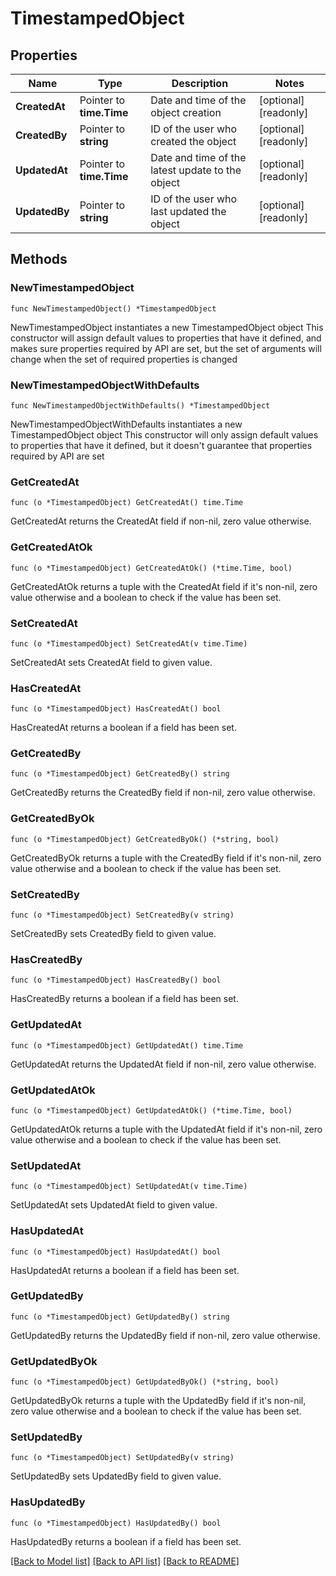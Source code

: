 # TimestampedObject

## Properties

Name | Type | Description | Notes
------------ | ------------- | ------------- | -------------
**CreatedAt** | Pointer to **time.Time** | Date and time of the object creation | [optional] [readonly] 
**CreatedBy** | Pointer to **string** | ID of the user who created the object | [optional] [readonly] 
**UpdatedAt** | Pointer to **time.Time** | Date and time of the latest update to the object | [optional] [readonly] 
**UpdatedBy** | Pointer to **string** | ID of the user who last updated the object | [optional] [readonly] 

## Methods

### NewTimestampedObject

`func NewTimestampedObject() *TimestampedObject`

NewTimestampedObject instantiates a new TimestampedObject object
This constructor will assign default values to properties that have it defined,
and makes sure properties required by API are set, but the set of arguments
will change when the set of required properties is changed

### NewTimestampedObjectWithDefaults

`func NewTimestampedObjectWithDefaults() *TimestampedObject`

NewTimestampedObjectWithDefaults instantiates a new TimestampedObject object
This constructor will only assign default values to properties that have it defined,
but it doesn't guarantee that properties required by API are set

### GetCreatedAt

`func (o *TimestampedObject) GetCreatedAt() time.Time`

GetCreatedAt returns the CreatedAt field if non-nil, zero value otherwise.

### GetCreatedAtOk

`func (o *TimestampedObject) GetCreatedAtOk() (*time.Time, bool)`

GetCreatedAtOk returns a tuple with the CreatedAt field if it's non-nil, zero value otherwise
and a boolean to check if the value has been set.

### SetCreatedAt

`func (o *TimestampedObject) SetCreatedAt(v time.Time)`

SetCreatedAt sets CreatedAt field to given value.

### HasCreatedAt

`func (o *TimestampedObject) HasCreatedAt() bool`

HasCreatedAt returns a boolean if a field has been set.

### GetCreatedBy

`func (o *TimestampedObject) GetCreatedBy() string`

GetCreatedBy returns the CreatedBy field if non-nil, zero value otherwise.

### GetCreatedByOk

`func (o *TimestampedObject) GetCreatedByOk() (*string, bool)`

GetCreatedByOk returns a tuple with the CreatedBy field if it's non-nil, zero value otherwise
and a boolean to check if the value has been set.

### SetCreatedBy

`func (o *TimestampedObject) SetCreatedBy(v string)`

SetCreatedBy sets CreatedBy field to given value.

### HasCreatedBy

`func (o *TimestampedObject) HasCreatedBy() bool`

HasCreatedBy returns a boolean if a field has been set.

### GetUpdatedAt

`func (o *TimestampedObject) GetUpdatedAt() time.Time`

GetUpdatedAt returns the UpdatedAt field if non-nil, zero value otherwise.

### GetUpdatedAtOk

`func (o *TimestampedObject) GetUpdatedAtOk() (*time.Time, bool)`

GetUpdatedAtOk returns a tuple with the UpdatedAt field if it's non-nil, zero value otherwise
and a boolean to check if the value has been set.

### SetUpdatedAt

`func (o *TimestampedObject) SetUpdatedAt(v time.Time)`

SetUpdatedAt sets UpdatedAt field to given value.

### HasUpdatedAt

`func (o *TimestampedObject) HasUpdatedAt() bool`

HasUpdatedAt returns a boolean if a field has been set.

### GetUpdatedBy

`func (o *TimestampedObject) GetUpdatedBy() string`

GetUpdatedBy returns the UpdatedBy field if non-nil, zero value otherwise.

### GetUpdatedByOk

`func (o *TimestampedObject) GetUpdatedByOk() (*string, bool)`

GetUpdatedByOk returns a tuple with the UpdatedBy field if it's non-nil, zero value otherwise
and a boolean to check if the value has been set.

### SetUpdatedBy

`func (o *TimestampedObject) SetUpdatedBy(v string)`

SetUpdatedBy sets UpdatedBy field to given value.

### HasUpdatedBy

`func (o *TimestampedObject) HasUpdatedBy() bool`

HasUpdatedBy returns a boolean if a field has been set.


[[Back to Model list]](../README.md#documentation-for-models) [[Back to API list]](../README.md#documentation-for-api-endpoints) [[Back to README]](../README.md)



